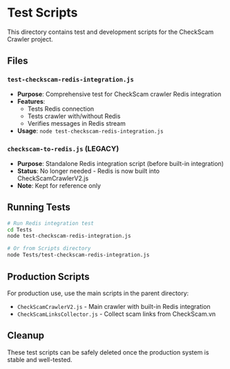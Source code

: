 # Test Scripts

This directory contains test and development scripts for the CheckScam Crawler project.

## Files

### `test-checkscam-redis-integration.js`
- **Purpose**: Comprehensive test for CheckScam crawler Redis integration
- **Features**: 
  - Tests Redis connection
  - Tests crawler with/without Redis
  - Verifies messages in Redis stream
- **Usage**: `node test-checkscam-redis-integration.js`

### `checkscam-to-redis.js` (LEGACY)
- **Purpose**: Standalone Redis integration script (before built-in integration)
- **Status**: No longer needed - Redis is now built into CheckScamCrawlerV2.js
- **Note**: Kept for reference only

## Running Tests

```bash
# Run Redis integration test
cd Tests
node test-checkscam-redis-integration.js

# Or from Scripts directory
node Tests/test-checkscam-redis-integration.js
```

## Production Scripts

For production use, use the main scripts in the parent directory:
- `CheckScamCrawlerV2.js` - Main crawler with built-in Redis integration
- `CheckScamLinksCollector.js` - Collect scam links from CheckScam.vn

## Cleanup

These test scripts can be safely deleted once the production system is stable and well-tested.
